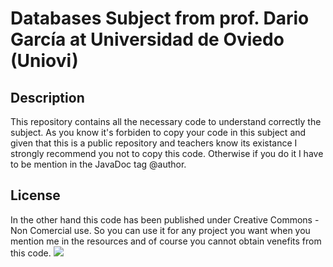 # Databases Subject from prof. Dario García at Universidad de Oviedo (Uniovi)

## Description 
This repository contains all the necessary code to understand correctly the subject. As you know it's forbiden to copy your code in this subject and given that this is a public repository and teachers know its existance I strongly recommend you not to copy this code. Otherwise if you do it I have to be mention in the JavaDoc tag @author.

## License

In the other hand this code has been published under Creative Commons - Non Comercial use. So you can use it for any project you want when you mention me in the resources and of course you cannot obtain venefits from this code.
<img src="http://es.creativecommons.org/blog/wp-content/uploads/2013/04/by-nc.eu_petit.png">
